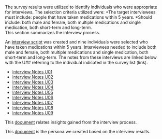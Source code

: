The survey results were utilized to identify individuals who were appropriate for interviews. The selection criteria utilized were:
*The target interviewees must include: people that have taken medications within 5 years. 
*Should include: both male and female, both multiple medications and single medication, both short-term and long-term.  
This section summarizes the interview process.  

An [interview script](https://github.com/Symplicity/antidote/blob/master/docs/attachments/Interview_Script.pdf) was created and nine individuals were selected who have taken medications within 5 years. Interviewees needed to include both male and female, both multiple medications and single medication, both short-term and long-term. The notes from these interviews are linked below with the U## referring to the individual indicated in the survey list (link).

* [Interview Notes U01](https://github.com/Symplicity/antidote/blob/master/docs/attachments/Interview_Notes_U01.pdf)
* [Interview Notes U02](https://github.com/Symplicity/antidote/blob/master/docs/attachments/Interview_Notes_U02.pdf)
* [Interview Notes U03](https://github.com/Symplicity/antidote/blob/master/docs/attachments/Interview_Notes_U03.pdf)
* [Interview Notes U04](https://github.com/Symplicity/antidote/blob/master/docs/attachments/Interview_Notes_U04.pdf)
* [Interview Notes U05](https://github.com/Symplicity/antidote/blob/master/docs/attachments/Interview_Notes_U05.pdf)
* [Interview Notes U06](https://github.com/Symplicity/antidote/blob/master/docs/attachments/Interview_Notes_U06.pdf)
* [Interview Notes U07](https://github.com/Symplicity/antidote/blob/master/docs/attachments/Interview_Notes_U07.pdf)
* [Interview Notes U08](https://github.com/Symplicity/antidote/blob/master/docs/attachments/Interview_Notes_U08.pdf)
* [Interview Notes U09](https://github.com/Symplicity/antidote/blob/master/docs/attachments/Interview_Notes_U09.pdf)

This [document](https://github.com/Symplicity/antidote/blob/master/docs/attachments/Interview_Insights.pdf) relates insights gained from the interview process.

This [document](https://github.com/Symplicity/antidote/blob/master/docs/attachments/UserPersona.pdf) is the persona we created based on the interview results.